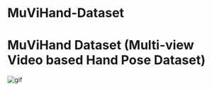 # MuViHand-Dataset
 # **MuViHand Dataset** (**Mu**lti-view **Vi**deo based **Hand** Pose Dataset)

![gif](3D.gif)

